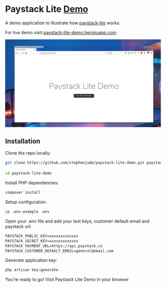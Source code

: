 <!-- <p align="center"><img src="https://laravel.com/assets/img/components/logo-laravel.svg"></p>

<p align="center">
<a href="https://travis-ci.org/laravel/framework"><img src="https://travis-ci.org/laravel/framework.svg" alt="Build Status"></a>
<a href="https://packagist.org/packages/laravel/framework"><img src="https://poser.pugx.org/laravel/framework/d/total.svg" alt="Total Downloads"></a>
<a href="https://packagist.org/packages/laravel/framework"><img src="https://poser.pugx.org/laravel/framework/v/stable.svg" alt="Latest Stable Version"></a>
<a href="https://packagist.org/packages/laravel/framework"><img src="https://poser.pugx.org/laravel/framework/license.svg" alt="License"></a>
</p> -->

# Paystack Lite [Demo](https://paystack-lite-demo.herokuapp.com)

A demo application to illustrate how [paystack-lite](https://github.com/stephenjude/paystack-lite) works. 

For live demo visit [paystack-lite-demo.herokuapp.com](https://paystack-lite-demo.herokuapp.com)

<p align="center">
  <img src="https://raw.githubusercontent.com/stephenjude/paystack-lite-demo/master/screenshot.PNG">
</p>

## Installation

Clone the repo locally:

```bash
git clone https://github.com/stephenjude/paystack-lite-demo.git paystack-lite-demo

cd paystack-lite-demo
```
Install PHP dependencies:

```bash
composer install
```

Setup configuration:

```bash
cp .env.example .env
```

Open your .env file and add your test keys, customer default email and paystack url:

```
PAYSTACK_PUBLIC_KEY=xxxxxxxxxxxxx
PAYSTACK_SECRET_KEY=xxxxxxxxxxxxx
PAYSTACK_PAYMENT_URL=https://api.paystack.co
PAYSTACK_CUSTOMER_DEFAULT_EMAIL=general@email.com
```

Generate application key:

```bash
php artisan key:generate
```

You're ready to go! Visit Paystack Lite Demo in your browser

